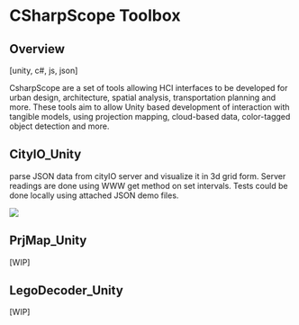 # CSharpScope Toolbox 

## Overview
[unity, c#, js, json]

CsharpScope are a set of tools allowing HCI interfaces to be developed for urban design, architecture, spatial analysis, transportation planning and more.  These tools aim to allow Unity based development of interaction with tangible models, using projection mapping, cloud-based data, color-tagged object detection and more.

## CityIO_Unity 
parse JSON data from cityIO server and visualize it in 3d grid form. 
Server readings are done using WWW get method on set intervals. 
Tests could be done locally using attached JSON demo files. 


![](https://github.com/RELNO/CSharpScope_Toolbox/blob/master/gif.gif)

## PrjMap_Unity
[WIP]

## LegoDecoder_Unity
[WIP]
